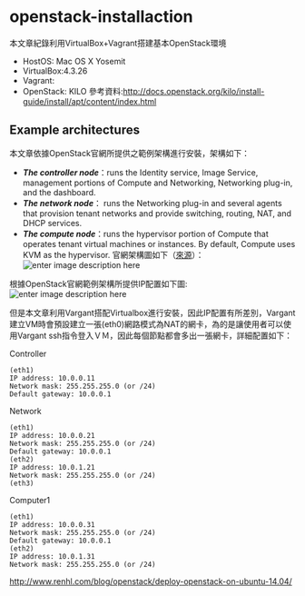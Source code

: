 # openstack-installaction
本文章紀錄利用VirtualBox+Vagrant搭建基本OpenStack環境

 - HostOS: Mac OS X Yosemit
 - VirtualBox:4.3.26
 - Vagrant:
 - OpenStack: KILO
參考資料:http://docs.openstack.org/kilo/install-guide/install/apt/content/index.html

**Example architectures**
----------
本文章依據OpenStack官網所提供之範例架構進行安裝，架構如下：

 - ***The controller node***：runs the Identity service, Image Service, management portions of Compute and Networking, Networking plug-in, and the dashboard.
 - ***The network node***： runs the Networking plug-in and several agents that provision tenant networks and provide switching, routing, NAT, and DHCP services. 
 - ***The compute node***：runs the hypervisor portion of Compute that operates tenant virtual machines or instances. By default, Compute uses KVM as the hypervisor. 
官網架構圖如下（[來源](http://docs.openstack.org/kilo/install-guide/install/apt/content/figures/1/a/common/figures/installguidearch-neutron-hw.png)）：
![enter image description here](http://docs.openstack.org/kilo/install-guide/install/apt/content/figures/1/a/common/figures/installguidearch-neutron-hw.png)

根據OpenStack官網範例架構所提供IP配置如下圖:
![enter image description here](http://docs.openstack.org/kilo/install-guide/install/apt/content/figures/1/a/common/figures/installguidearch-neutron-networks.png)

但是本文章利用Vargant搭配Virtualbox進行安裝，因此IP配置有所差別，Vargant建立VM時會預設建立一張(eth0)網路模式為NAT的網卡，為的是讓使用者可以使用Vargant ssh指令登入ＶＭ，因此每個節點都會多出一張網卡，詳細配置如下：

Controller

    (eth1)
    IP address: 10.0.0.11
    Network mask: 255.255.255.0 (or /24)
    Default gateway: 10.0.0.1
Network

    (eth1)
    IP address: 10.0.0.21
    Network mask: 255.255.255.0 (or /24)
    Default gateway: 10.0.0.1
    (eth2)
    IP address: 10.0.1.21
    Network mask: 255.255.255.0 (or /24)
    (eth3)
Computer1

    (eth1)
    IP address: 10.0.0.31
    Network mask: 255.255.255.0 (or /24)
    Default gateway: 10.0.0.1
    (eth2)
    IP address: 10.0.1.31
    Network mask: 255.255.255.0 (or /24)
    
http://www.renhl.com/blog/openstack/deploy-openstack-on-ubuntu-14.04/
